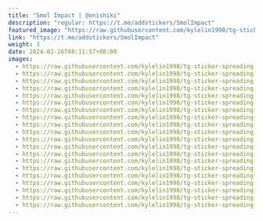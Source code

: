 ```yaml
---
title: "Smol Impact | @onishiki"
description: "regular: https://t.me/addstickers/SmolImpact"
featured_image: "https://raw.githubusercontent.com/kylelin1998/tg-sticker-spreading-worldwide-images/main/img/8f499f00-9a24-402b-a5ae-2bfbe51cce97.jpg"
link: "https://t.me/addstickers/SmolImpact"
weight: 3
date: 2024-02-26T08:11:57+08:00
images:
  - https://raw.githubusercontent.com/kylelin1998/tg-sticker-spreading-worldwide-images/main/img/8f499f00-9a24-402b-a5ae-2bfbe51cce97.jpg
  - https://raw.githubusercontent.com/kylelin1998/tg-sticker-spreading-worldwide-images/main/img/b81d727f-64cf-470a-bb9d-f81564be188a.jpg
  - https://raw.githubusercontent.com/kylelin1998/tg-sticker-spreading-worldwide-images/main/img/cacbd1a9-fbb4-4da5-b111-7ec1ebcd2b9c.jpg
  - https://raw.githubusercontent.com/kylelin1998/tg-sticker-spreading-worldwide-images/main/img/7b52638a-4014-4043-ae45-f43939ae285e.jpg
  - https://raw.githubusercontent.com/kylelin1998/tg-sticker-spreading-worldwide-images/main/img/ff6da434-61d4-4bd5-ae35-d47d01fcbc9c.jpg
  - https://raw.githubusercontent.com/kylelin1998/tg-sticker-spreading-worldwide-images/main/img/4a51e521-26d7-4b43-9481-2b79c0dc8e4d.jpg
  - https://raw.githubusercontent.com/kylelin1998/tg-sticker-spreading-worldwide-images/main/img/cb27719d-794b-4458-8ec9-9b560d83c986.jpg
  - https://raw.githubusercontent.com/kylelin1998/tg-sticker-spreading-worldwide-images/main/img/0e5eb3aa-8060-489a-9d5a-802075ca7a38.jpg
  - https://raw.githubusercontent.com/kylelin1998/tg-sticker-spreading-worldwide-images/main/img/07cbd124-3665-4f42-ae5b-c4eca1967d32.jpg
  - https://raw.githubusercontent.com/kylelin1998/tg-sticker-spreading-worldwide-images/main/img/d0d4ed0e-8d1f-4395-aadc-2be29d2d775b.jpg
  - https://raw.githubusercontent.com/kylelin1998/tg-sticker-spreading-worldwide-images/main/img/b1bde98a-b437-425e-bbe0-972003bba3ca.jpg
  - https://raw.githubusercontent.com/kylelin1998/tg-sticker-spreading-worldwide-images/main/img/07f4b2bf-5424-42c4-83c4-735f3d53c3c3.jpg
  - https://raw.githubusercontent.com/kylelin1998/tg-sticker-spreading-worldwide-images/main/img/1cc22030-3e91-4c6f-bfe3-6c57377e0b5d.jpg
  - https://raw.githubusercontent.com/kylelin1998/tg-sticker-spreading-worldwide-images/main/img/d0c5d214-ec20-46b5-ac9a-85a45f454e25.jpg
  - https://raw.githubusercontent.com/kylelin1998/tg-sticker-spreading-worldwide-images/main/img/5fc9940d-fbb9-439d-9ffd-c02b8c7ef403.jpg
  - https://raw.githubusercontent.com/kylelin1998/tg-sticker-spreading-worldwide-images/main/img/36c464a3-9484-4873-a5fc-abfd589721a2.jpg
  - https://raw.githubusercontent.com/kylelin1998/tg-sticker-spreading-worldwide-images/main/img/cdc57e29-1d91-4c69-9e8c-64e2c615e77a.jpg
  - https://raw.githubusercontent.com/kylelin1998/tg-sticker-spreading-worldwide-images/main/img/f001bd47-274e-46f7-8733-116177bbab38.jpg
  - https://raw.githubusercontent.com/kylelin1998/tg-sticker-spreading-worldwide-images/main/img/b484f315-403a-43ce-af90-8f4600d6827a.jpg
  - https://raw.githubusercontent.com/kylelin1998/tg-sticker-spreading-worldwide-images/main/img/be54dd1c-74d0-4b3e-9755-45c1c61e6be8.jpg
---
```

